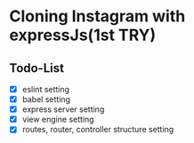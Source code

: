 # Cloning Instagram with expressJs(1st TRY)

## Todo-List

- [x] eslint setting
- [x] babel setting
- [x] express server setting
- [x] view engine setting
- [x] routes, router, controller structure setting
